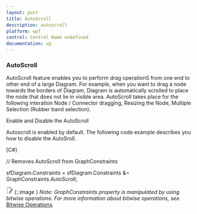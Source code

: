 ```yaml
---
layout: post
title: AutoScroll
description: autoscroll
platform: wpf
control: Control Name undefined
documentation: ug
---
```


### AutoScroll

AutoScroll feature enables you to perform drag operationS from one end to other end of a large Diagram. For example, when you want to drag a node towards the borders of Diagram, Diagram is automatically scrolled to place the node that does not lie in visible area. AutoScroll takes place for the following interation Node / Connector dragging, Resizing the Node, Multiple Selection (Rubber band selection). 

Enable and Disable the AutoScroll 

Autoscroll is enabled by default. The following code example describes you how to disable the AutoSroll.



[C#] 

// Removes AutoScroll from GraphConstraints 

sfDiagram.Constraints = sfDiagram.Constraints &~ GraphConstraints.AutoScroll;



![](AutoScroll_images/AutoScroll_img1.jpeg)
{:.image }
_Note: GraphConstraints property is manipulated by using bitwise operations. For more information about bitwise operations, see_ [Bitwise Operations](http://help.syncfusion.com/UG/winrt/documents/appendix.htm)_._



